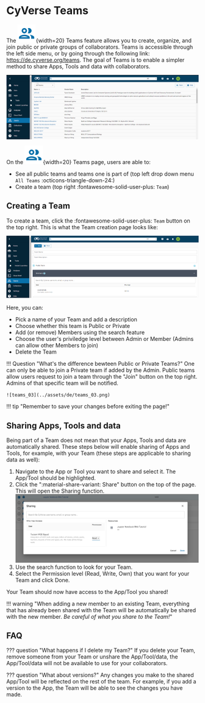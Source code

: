 [team]: ../assets/de/menu_items/teamsIcon_2.svg

# CyVerse Teams

The ![team]{width=20} Teams feature allows you to create, organize, and join public or private groups of collaborators. Teams is accessible through the left side menu, or by going through the following link: https://de.cyverse.org/teams. The goal of Teams is to enable a simpler method to share Apps, Tools and data with collaborators. 

![teams_01](../assets/de/teams_01.png)

On the ![team]{width=20} Teams page, users are able to:

- See all public teams and teams one is part of (top left drop down menu `All Teams` :octicons-triangle-down-24:)
-  Create a team (top right :fontawesome-solid-user-plus: `Team`)

## Creating a Team

To create a team, click the :fontawesome-solid-user-plus: `Team` button on the top right. This is what the Team creation page looks like:

![teams_02](../assets/de/teams_02.png)

Here, you can:

- Pick a name of your Team and add a description
- Choose whether this team is Public or Private 
- Add (or remove) Members using the search feature
- Choose the user's priviledge level between Admin or Member (Admins can allow other Members to join)
- Delete the Team

!!! Question "What's the difference bewteen Public or Private Teams?"
    One can only be able to join a Private team if added by the Admin. Public teams allow users request to join a team through the "Join" button on the top right. Admins of that specific team will be notified.
    
    ![teams_03](../assets/de/teams_03.png)

!!! tip "Remember to save your changes before exiting the page!"

## Sharing Apps, Tools and data

Being part of a Team does not mean that your Apps, Tools and data are automatically shared. These steps below will enable sharing of Apps and Tools, for example, with your Team (these steps are applicable to sharing data as well):

1. Navigate to the App or Tool you want to share and select it. The App/Tool should be highlighted.
2. Click the ":material-share-variant: Share" button on the top of the page. This will open the Sharing function. ![teams_04](../assets/de/teams_04.png)
3. Use the search function to look for your Team.
4. Select the Permission level (Read, Write, Own) that you want for your Team and click Done.

Your Team should now have access to the App/Tool you shared!

!!! warning "When adding a new member to an existing Team, everything that has already been shared with the Team will be automatically be shared with the new member. *Be careful of what you share to the Team!*"

## FAQ

??? question "What happens if I delete my Team?"
    If you delete your Team, remove someone from your Team or unshare the App/Tool/data, the App/Tool/data will not be available to use for your collaborators.

??? question "What about versions?"
    Any changes you make to the shared App/Tool will be reflected on the rest of the team. For example, if you add a version to the App, the Team will be able to see the changes you have made. 